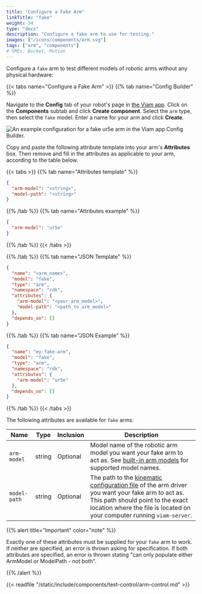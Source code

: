 ```yaml
---
title: "Configure a Fake Arm"
linkTitle: "fake"
weight: 34
type: "docs"
description: "Configure a fake arm to use for testing."
images: ["/icons/components/arm.svg"]
tags: ["arm", "components"]
# SMEs: Bucket, Motion
---
```


Configure a `fake` arm to test different models of robotic arms without any physical hardware:

{{< tabs name="Configure a Fake Arm" >}}
{{% tab name="Config Builder" %}}

Navigate to the **Config** tab of your robot's page in [the Viam app](https://app.viam.com).
Click on the **Components** subtab and click **Create component**.
Select the `arm` type, then select the `fake` model.
Enter a name for your arm and click **Create**.

![An example configuration for a fake ur5e arm in the Viam app Config Builder.](/components/arm/fake-arm-ui-config.png)

Copy and paste the following attribute template into your arm's **Attributes** box.
Then remove and fill in the attributes as applicable to your arm, according to the table below.

{{< tabs >}}
{{% tab name="Attributes template" %}}

```json {class="line-numbers linkable-line-numbers"}
{
  "arm-model": "<string>",
  "model-path": "<string>"
}
```

{{% /tab %}}
{{% tab name="Attributes example" %}}

```json {class="line-numbers linkable-line-numbers"}
{
  "arm-model": "ur5e"
}
```

{{% /tab %}}
{{< /tabs >}}

{{% /tab %}}
{{% tab name="JSON Template" %}}

```json {class="line-numbers linkable-line-numbers"}
{
  "name": "<arm_name>",
  "model": "fake",
  "type": "arm",
  "namespace": "rdk",
  "attributes": {
    "arm-model": "<your_arm_model>",
    "model-path": "<path_to_arm_model>"
  },
  "depends_on": []
}
```

{{% /tab %}}
{{% tab name="JSON Example" %}}

```json {class="line-numbers linkable-line-numbers"}
{
  "name": "my-fake-arm",
  "model": "fake",
  "type": "arm",
  "namespace": "rdk",
  "attributes": {
    "arm-model": "ur5e"
  },
  "depends_on": []
}
```

{{% /tab %}}
{{< /tabs >}}

The following attributes are available for `fake` arms:

<!-- prettier-ignore -->
| Name | Type | Inclusion | Description |
| ---- | ---- | --------- | ----------- |
| `arm-model` | string | Optional | Model name of the robotic arm model you want your fake arm to act as. See [built-in arm models](../#supported-models) for supported model names. |
| `model-path` | string | Optional | The path to the [kinematic configuration file](/reference/internals/kinematic-chain-config/) of the arm driver you want your fake arm to act as. This path should point to the exact location where the file is located on your computer running `viam-server`. |

{{% alert title="Important" color="note" %}}

Exactly one of these attributes must be supplied for your `fake` arm to work.
If neither are specified, an error is thrown asking for specification.
If both attributes are specified, an error is thrown stating "can only populate either ArmModel or ModelPath - not both".

{{% /alert %}}

{{< readfile "/static/include/components/test-control/arm-control.md" >}}
